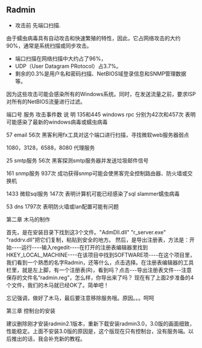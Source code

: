## Radmin
- 攻击前 先端口扫描.

由于蠕虫病毒具有自动攻击和快速繁殖的特性，因此，它占网络攻击的大约90%，通常是系统扫描或同步攻击。


- 端口扫描在网络扫描中大约占了96%，
- UDP（User Datagram PRotocol）占3.7%。
- 剩余的0.3%是用户名和密码扫描、NetBIOS域登录信息和SNMP管理数据等。

因为这些攻击可能会感染所有的Windows系统。同时，在发送流量之前，要求ISP对所有的NetBIOS流量进行过滤。



端口号    服务  攻击事件数    说 明
135和445    windows rpc    分别为42次和457次
表明可能感染了最新的windows病毒或蠕虫病毒

57    email    56次
黑客利用fx工具对这个端口进行扫描，寻找微软web服务器弱点

1080，3128，6588，8080    代理服务

25    smtp服务    56次
黑客探测smtp服务器并发送垃圾邮件信号

161    snmp服务   937次
成功获得snmp可能会使黑客完全控制路由器、防火墙或交换机


1433    微软sql服务   147次
表明计算机可能已经感染了sql slammer蠕虫病毒

53    dns    1797次
表明防火墙或lan配置可能有问题

第二章 木马的制作 

首先，是在安装目录下找到这3个文件。"AdmDll.dll" "r\_server.exe" "raddrv.dll"把它们复制，粘贴到安全的地方。 
然后，是导出注册表，方法是：开始----运行----输入regedit----在打开的注册表编辑器里找到HKEY\_LOCAL\_MACHINE----在该项目中找到SOFTWARE项----在这个项目里，我们看到一个熟悉的名字Radmin，还等什么，点击选择。在注册表编辑器的工具栏里，就是左上脚，有一个注册表(R)，看到吗？点击---导出注册表文件---注意保存的文件名“radmin.reg”，怎么样，你导出来了吗？ 
现在有了上面2步准备的4个文件，我们的木马就已经OK了。简单吧！ 

忘记强调，做好了木马，最后要注意移除服务哦。原因。。。呵呵 

第三章 控制台的安装 

建议删除刚才安装radmin2.1版本，重新下载安装radmin3.0，3.0版的画面细致，性能稳定。上面不安装3.0版的原因是，这个版现在只有控制台，没有服务端。以后推出的话，我会补充新的教程。 
